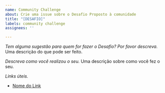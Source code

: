```yaml
---
name: Community Challenge
about: Crie uma issue sobre o Desafio Proposto à comunidade
title: "[DESAFIO]"
labels: community challenge
assignees: ''

---
```


*Tem alguma sugestão para quem for fazer o Desafio? Por favor descreva.*
Uma descrição do que pode ser feito.

*Descreva como você realizou o seu.*
Uma descrição sobre como você fez o seu.

*Links úteis.*
- [Nome do Link](URL)
